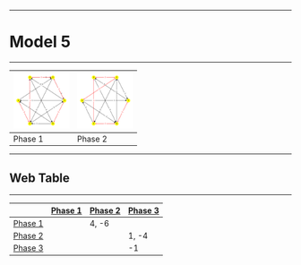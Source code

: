 
---
# Model 5 #
---

|<img src="./model5_phase_0.png" width="100" height="100"> |<img src="./model5_phase_1.png" width="100" height="100"> |
|---|---|
|Phase 1|Phase 2|
        
---
## Web Table ##
---
||[Phase 1](./model5_phase_0.png)|[Phase 2](./model5_phase_1.png)|[Phase 3](./model5_phase_2.png)|
|---|---|---|---|
[Phase 1](./model5_phase_0.png)||4, -6||
[Phase 2](./model5_phase_1.png)|||1, -4|
[Phase 3](./model5_phase_2.png)|||-1|
